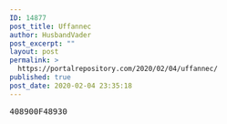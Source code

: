 ```yaml
---
ID: 14877
post_title: Uffannec
author: HusbandVader
post_excerpt: ""
layout: post
permalink: >
  https://portalrepository.com/2020/02/04/uffannec/
published: true
post_date: 2020-02-04 23:35:18
---
```

<pre>408900F48930</pre>